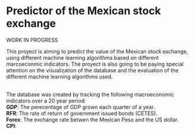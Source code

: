 # Predictor of the Mexican stock exchange
WORK IN PROGRESS

This proyect is aiming to predict the value of the Mexican stock exchange, using different machine learning algorithms based on different marcoeconmic indicators. The proyect is also going to be paying special attention on the visualization of the database and the evaluation of the different machine learning algorithms used. <br/>
<br/>

The database was created by tracking the following macroeconomic indicators over a 20 year period: <br/>
**GDP**: The perecentage of GDP grown each quarter of a year. <br/>
**RFR**: The rate of return of government issued bonds (CETES).<br/>
**Forex**: The exchange rate betwen the Mexican Peso and the US dollar. <br/>
**CPI**: <br/>

